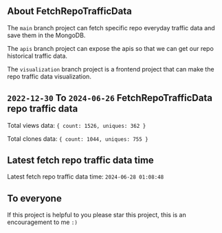 ## About FetchRepoTrafficData

The `main` branch project can fetch specific repo everyday traffic data and save them in the MongoDB.

The `apis` branch project can expose the apis so that we can get our repo historical traffic data.

The `visualization` branch project is a frontend project that can make the repo traffic data visualization.

## `2022-12-30` To `2024-06-26` FetchRepoTrafficData repo traffic data

Total views data: `{ count: 1526, uniques: 362 }`

Total clones data: `{ count: 1044, uniques: 755 }`

## Latest fetch repo traffic data time

Latest fetch repo traffic data time: `2024-06-28 01:08:48`

## To everyone

If this project is helpful to you please star this project, this is an encouragement to me `:)`



